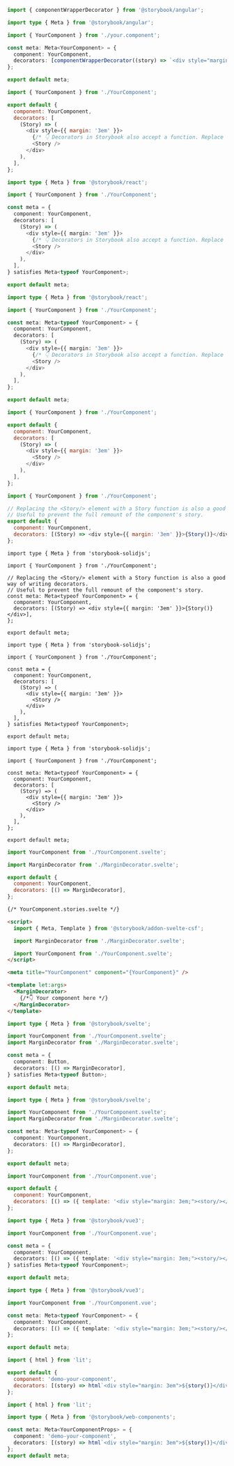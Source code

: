 ```ts filename="YourComponent.stories.ts" renderer="angular" language="ts"
import { componentWrapperDecorator } from '@storybook/angular';

import type { Meta } from '@storybook/angular';

import { YourComponent } from './your.component';

const meta: Meta<YourComponent> = {
  component: YourComponent,
  decorators: [componentWrapperDecorator((story) => `<div style="margin: 3em">${story}</div>`)],
};

export default meta;
```

```js filename="YourComponent.stories.js|jsx" renderer="react" language="js"
import { YourComponent } from './YourComponent';

export default {
  component: YourComponent,
  decorators: [
    (Story) => (
      <div style={{ margin: '3em' }}>
        {/* 👇 Decorators in Storybook also accept a function. Replace <Story/> with Story() to enable it  */}
        <Story />
      </div>
    ),
  ],
};
```

```ts filename="YourComponent.stories.ts|tsx" renderer="react" language="ts-4-9"
import type { Meta } from '@storybook/react';

import { YourComponent } from './YourComponent';

const meta = {
  component: YourComponent,
  decorators: [
    (Story) => (
      <div style={{ margin: '3em' }}>
        {/* 👇 Decorators in Storybook also accept a function. Replace <Story/> with Story() to enable it  */}
        <Story />
      </div>
    ),
  ],
} satisfies Meta<typeof YourComponent>;

export default meta;
```

```ts filename="YourComponent.stories.ts|tsx" renderer="react" language="ts"
import type { Meta } from '@storybook/react';

import { YourComponent } from './YourComponent';

const meta: Meta<typeof YourComponent> = {
  component: YourComponent,
  decorators: [
    (Story) => (
      <div style={{ margin: '3em' }}>
        {/* 👇 Decorators in Storybook also accept a function. Replace <Story/> with Story() to enable it  */}
        <Story />
      </div>
    ),
  ],
};

export default meta;
```

```js filename="YourComponent.stories.js|jsx" renderer="solid" language="js"
import { YourComponent } from './YourComponent';

export default {
  component: YourComponent,
  decorators: [
    (Story) => (
      <div style={{ margin: '3em' }}>
        <Story />
      </div>
    ),
  ],
};
```

```js filename="YourComponent.stories.js|jsx" renderer="solid" language="js" tabTitle="story-function-js"
import { YourComponent } from './YourComponent';

// Replacing the <Story/> element with a Story function is also a good way of writing decorators.
// Useful to prevent the full remount of the component's story.
export default {
  component: YourComponent,
  decorators: [(Story) => <div style={{ margin: '3em' }}>{Story()}</div>],
};
```

```tsx filename="YourComponent.stories.ts|tsx" renderer="solid" language="ts" tabTitle="story-function-ts"
import type { Meta } from 'storybook-solidjs';

import { YourComponent } from './YourComponent';

// Replacing the <Story/> element with a Story function is also a good way of writing decorators.
// Useful to prevent the full remount of the component's story.
const meta: Meta<typeof YourComponent> = {
  component: YourComponent,
  decorators: [(Story) => <div style={{ margin: '3em' }}>{Story()}</div>],
};

export default meta;
```

```tsx filename="YourComponent.stories.ts|tsx" renderer="solid" language="ts-4-9"
import type { Meta } from 'storybook-solidjs';

import { YourComponent } from './YourComponent';

const meta = {
  component: YourComponent,
  decorators: [
    (Story) => (
      <div style={{ margin: '3em' }}>
        <Story />
      </div>
    ),
  ],
} satisfies Meta<typeof YourComponent>;

export default meta;
```

```tsx filename="YourComponent.stories.ts|tsx" renderer="solid" language="ts"
import type { Meta } from 'storybook-solidjs';

import { YourComponent } from './YourComponent';

const meta: Meta<typeof YourComponent> = {
  component: YourComponent,
  decorators: [
    (Story) => (
      <div style={{ margin: '3em' }}>
        <Story />
      </div>
    ),
  ],
};

export default meta;
```

```js filename="YourComponent.stories.js" renderer="svelte" language="js"
import YourComponent from './YourComponent.svelte';

import MarginDecorator from './MarginDecorator.svelte';

export default {
  component: YourComponent,
  decorators: [() => MarginDecorator],
};
```

```html renderer="svelte" language="native-format"
{/* YourComponent.stories.svelte */}

<script>
  import { Meta, Template } from '@storybook/addon-svelte-csf';

  import MarginDecorator from './MarginDecorator.svelte';

  import YourComponent from './YourComponent.svelte';
</script>

<meta title="YourComponent" component="{YourComponent}" />

<template let:args>
  <MarginDecorator>
    {/*👇 Your component here */}
  </MarginDecorator>
</template>
```

```ts filename="YourComponent.stories.ts" renderer="svelte" language="ts-4-9"
import type { Meta } from '@storybook/svelte';

import YourComponent from './YourComponent.svelte';
import MarginDecorator from './MarginDecorator.svelte';

const meta = {
  component: Button,
  decorators: [() => MarginDecorator],
} satisfies Meta<typeof Button>;

export default meta;
```

```ts filename="YourComponent.stories.ts" renderer="svelte" language="ts"
import type { Meta } from '@storybook/svelte';

import YourComponent from './YourComponent.svelte';
import MarginDecorator from './MarginDecorator.svelte';

const meta: Meta<typeof YourComponent> = {
  component: YourComponent,
  decorators: [() => MarginDecorator],
};

export default meta;
```

```js filename="YourComponent.stories.js" renderer="vue" language="js"
import YourComponent from './YourComponent.vue';

export default {
  component: YourComponent,
  decorators: [() => ({ template: '<div style="margin: 3em;"><story/></div>' })],
};
```

```ts filename="YourComponent.stories.ts" renderer="vue" language="ts-4-9"
import type { Meta } from '@storybook/vue3';

import YourComponent from './YourComponent.vue';

const meta = {
  component: YourComponent,
  decorators: [() => ({ template: '<div style="margin: 3em;"><story/></div>' })],
} satisfies Meta<typeof YourComponent>;

export default meta;
```

```ts filename="YourComponent.stories.ts" renderer="vue" language="ts"
import type { Meta } from '@storybook/vue3';

import YourComponent from './YourComponent.vue';

const meta: Meta<typeof YourComponent> = {
  component: YourComponent,
  decorators: [() => ({ template: '<div style="margin: 3em;"><story/></div>' })],
};

export default meta;
```

```js filename="YourComponent.stories.js" renderer="web-components" language="js"
import { html } from 'lit';

export default {
  component: 'demo-your-component',
  decorators: [(story) => html`<div style="margin: 3em">${story()}</div>`],
};
```

```ts filename="YourComponent.stories.ts" renderer="web-components" language="ts"
import { html } from 'lit';

import type { Meta } from '@storybook/web-components';

const meta: Meta<YourComponentProps> = {
  component: 'demo-your-component',
  decorators: [(story) => html`<div style="margin: 3em">${story()}</div>`],
};
export default meta;
```


